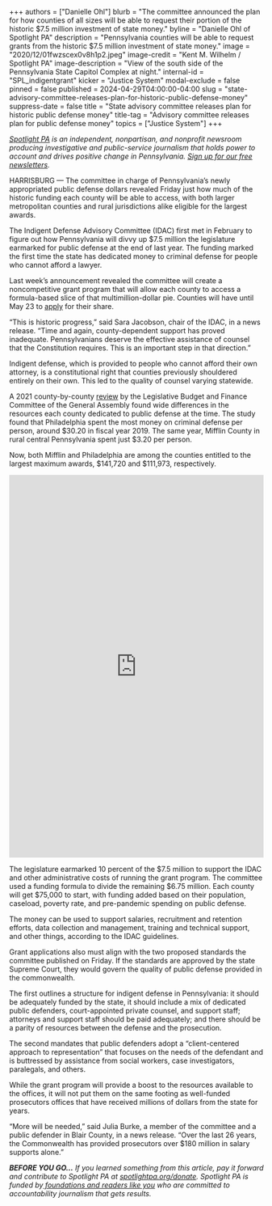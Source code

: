 +++
authors = ["Danielle Ohl"]
blurb = "The committee announced the plan for how counties of all sizes will be able to request their portion of the historic $7.5 million investment of state money."
byline = "Danielle Ohl of Spotlight PA"
description = "Pennsylvania counties will be able to request grants from the historic $7.5 million investment of state money."
image = "2020/12/01fwzscex0v8h1p2.jpeg"
image-credit = "Kent M. Wilhelm / Spotlight PA"
image-description = "View of the south side of the Pennsylvania State Capitol Complex at night."
internal-id = "SPL_indigentgrant"
kicker = "Justice System"
modal-exclude = false
pinned = false
published = 2024-04-29T04:00:00-04:00
slug = "state-advisory-committee-releases-plan-for-historic-public-defense-money"
suppress-date = false
title = "State advisory committee releases plan for historic public defense money"
title-tag = "Advisory committee releases plan for public defense money"
topics = ["Justice System"]
+++

<a href="https://www.spotlightpa.org/"><em>Spotlight PA</em></a><em> is an independent, nonpartisan, and nonprofit newsroom producing investigative and public-service journalism that holds power to account and drives positive change in Pennsylvania. </em><a href="https://www.spotlightpa.org/newsletters"><em>Sign up for our free newsletters</em></a><em>.</em>

HARRISBURG — The committee in charge of Pennsylvania’s newly appropriated public defense dollars revealed Friday just how much of the historic funding each county will be able to access, with both larger metropolitan counties and rural jurisdictions alike eligible for the largest awards.

The Indigent Defense Advisory Committee (IDAC) first met in February to figure out how Pennsylvania will divvy up $7.5 million the legislature earmarked for public defense at the end of last year. The funding marked the first time the state has dedicated money to criminal defense for people who cannot afford a lawyer.

<script src="https://www.spotlightpa.org/embed.js" async></script><div data-spl-embed-version="1" data-spl-src="https://www.spotlightpa.org/embeds/newsletter/"></div>

Last week’s announcement revealed the committee will create a noncompetitive grant program that will allow each county to access a formula-based slice of that multimillion-dollar pie. Counties will have until May 23 to <a href="https://web.archive.org/20240429093518/https://www.pccd.pa.gov/Funding/Documents/Funding%20Announcement%20Q-A%20PDFs/FY23-24%20Indigent%20Defense%20Grant%20Program.pdf">apply</a> for their share.

“This is historic progress,” said Sara Jacobson, chair of the IDAC, in a news release. “Time and again, county-dependent support has proved inadequate. Pennsylvanians deserve the effective assistance of counsel that the Constitution requires. This is an important step in that direction.”

Indigent defense, which is provided to people who cannot afford their own attorney, is a constitutional right that counties previously shouldered entirely on their own. This led to the quality of counsel varying statewide.

A 2021 county-by-county <a href="https://web.archive.org/20211116020034/https://lbfc.legis.state.pa.us/Resources/Documents/Reports/701.pdf">review</a> by the Legislative Budget and Finance Committee of the General Assembly found wide differences in the resources each county dedicated to public defense at the time. The study found that Philadelphia spent the most money on criminal defense per person, around $30.20 in fiscal year 2019. The same year, Mifflin County in rural central Pennsylvania spent just $3.20 per person.

Now, both Mifflin and Philadelphia are among the counties entitled to the largest maximum awards, $141,720 and $111,973, respectively.

<iframe title="Indigent defense funds available by county" aria-label="Table" id="datawrapper-chart-AJq3t" src="https://web.archive.org/20240429093522/https://datawrapper.dwcdn.net/AJq3t/2/" scrolling="no" frameborder="0" style="width: 0; min-width: 100% !important; border: none;" height="757" data-external="1"></iframe><script type="text/javascript">!function(){"use strict";window.addEventListener("message",(function(a){if(void 0!==a.data["datawrapper-height"]){var e=document.querySelectorAll("iframe");for(var t in a.data["datawrapper-height"])for(var r=0;r<e.length;r++)if(e[r].contentWindow===a.source){var i=a.data["datawrapper-height"][t]+"px";e[r].style.height=i}}}))}();
</script>

The legislature earmarked 10 percent of the $7.5 million to support the IDAC and other administrative costs of running the grant program. The committee used a funding formula to divide the remaining $6.75 million. Each county will get $75,000 to start, with funding added based on their population, caseload, poverty rate, and pre-pandemic spending on public defense.

The money can be used to support salaries, recruitment and retention efforts, data collection and management, training and technical support, and other things, according to the IDAC guidelines.

Grant applications also must align with the two proposed standards the committee published on Friday. If the standards are approved by the state Supreme Court, they would govern the quality of public defense provided in the commonwealth.

<script src="https://www.spotlightpa.org/embed.js" async></script><div data-spl-embed-version="1" data-spl-src="https://www.spotlightpa.org/embeds/donate/"></div>

The first outlines a structure for indigent defense in Pennsylvania: it should be adequately funded by the state, it should include a mix of dedicated public defenders, court-appointed private counsel, and support staff; attorneys and support staff should be paid adequately; and there should be a parity of resources between the defense and the prosecution.

The second mandates that public defenders adopt a “client-centered approach to representation” that focuses on the needs of the defendant and is buttressed by assistance from social workers, case investigators, paralegals, and others.

While the grant program will provide a boost to the resources available to the offices, it will not put them on the same footing as well-funded prosecutors offices that have received millions of dollars from the state for years.

“More will be needed,” said Julia Burke, a member of the committee and a public defender in Blair County, in a news release. “Over the last 26 years, the Commonwealth has provided prosecutors over $180 million in salary supports alone.”

<strong><em>BEFORE YOU GO…</em></strong><em> If you learned something from this article, pay it forward and contribute to Spotlight PA at </em><a href="https://www.spotlightpa.org/donate"><em>spotlightpa.org/donate</em></a><em>. Spotlight PA is funded by</em><a href="https://www.spotlightpa.org/support"><em> foundations and readers like you</em></a><em> who are committed to accountability journalism that gets results.</em>

